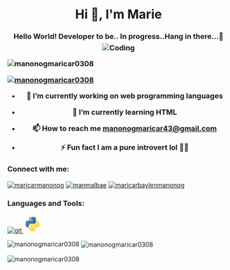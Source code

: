 
<h1 align="center">Hi 👋, I'm Marie</h1>
<h3 align="center">Hello World! Developer to be.. In progress..Hang in there...💪

<img align="middle" alt="Coding" width="500" src="https://i.pinimg.com/originals/55/75/62/557562924e3c65554cb9e3c8f6ae6dcb.gif">

<p align="left"> <img src="https://komarev.com/ghpvc/?username=manonogmaricar0308&label=Profile%20views&color=0e75b6&style=flat" alt="manonogmaricar0308" /> </p>

<p align="left"> <a href="https://github.com/ryo-ma/github-profile-trophy"><img src="https://github-profile-trophy.vercel.app/?username=manonogmaricar0308" alt="manonogmaricar0308" /></a> </p>

- 🔭 I’m currently working on **web programming languages**

- 🌱 I’m currently learning **HTML**

- 📫 How to reach me **manonogmaricar43@gmail.com**

- ⚡ Fun fact **I am a pure introvert lol 😶‍🌫️**

<h3 align="left">Connect with me:</h3>
<p align="left">
<a href="https://linkedin.com/in/maricarmanonog" target="blank"><img align="center" src="https://raw.githubusercontent.com/rahuldkjain/github-profile-readme-generator/master/src/images/icons/Social/linked-in-alt.svg" alt="maricarmanonog" height="30" width="40" /></a>
<a href="https://fb.com/manmalbae" target="blank"><img align="center" src="https://raw.githubusercontent.com/rahuldkjain/github-profile-readme-generator/master/src/images/icons/Social/facebook.svg" alt="manmalbae" height="30" width="40" /></a>
<a href="https://instagram.com/maricarbaylenmanonog" target="blank"><img align="center" src="https://raw.githubusercontent.com/rahuldkjain/github-profile-readme-generator/master/src/images/icons/Social/instagram.svg" alt="maricarbaylenmanonog" height="30" width="40" /></a>
</p>

<h3 align="left">Languages and Tools:</h3>
<p align="left"> <a href="https://git-scm.com/" target="_blank" rel="noreferrer"> <img src="https://www.vectorlogo.zone/logos/git-scm/git-scm-icon.svg" alt="git" width="40" height="40"/> </a> <a href="https://www.python.org" target="_blank" rel="noreferrer"> <img src="https://raw.githubusercontent.com/devicons/devicon/master/icons/python/python-original.svg" alt="python" width="40" height="40"/> </a> </p>

<p><img align="left" src="https://github-readme-stats.vercel.app/api/top-langs?username=manonogmaricar0308&show_icons=true&locale=en&layout=compact" alt="manonogmaricar0308" /></p>

<p>&nbsp;<img align="center" src="https://github-readme-stats.vercel.app/api?username=manonogmaricar0308&show_icons=true&locale=en" alt="manonogmaricar0308" /></p>

<p><img align="center" src="https://github-readme-streak-stats.herokuapp.com/?user=manonogmaricar0308&" alt="manonogmaricar0308" /></p>
